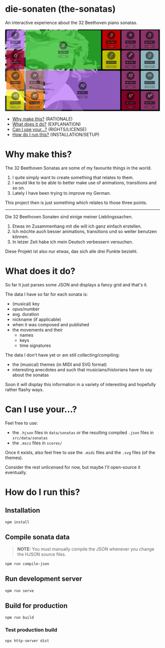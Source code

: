 # die-sonaten (the-sonatas)

An interactive experience about the 32 Beethoven piano sonatas.

![](/docs/sample.png)

- [Why make this?](#why-make-this) (RATIONALE)
- [What does it do?](#what-does-it-do) (EXPLANATION)
- [Can I use your...?](#can-i-use-your) (RIGHTS/LICENSE)
- [How do I run this?](#how-do-i-run-this) (INSTALLATION/SETUP)

# Why make this?

The 32 Beethoven Sonatas are some of my favourite things in the world.

1. I quite simply want to create something that relates to them.
2. I would like to be able to better make use of animations, transitions and so on.
3. Lately I have been trying to improve my German.

This project then is just something which relates to those three points.

---

Die 32 Beethoven Sonaten sind einige meiner Lieblingssachen.

1. Etwas im Zusammenhang mit die will ich ganz einfach erstellen.
2. Ich möchte auch besser animations, transitions und so weiter benutzen können.
3. In letzer Zeit habe ich mein Deutsch verbessern versuchen.

Diese Projekt ist also nur etwas, das sich alle drei Punkte bezieht.

# What does it do?

So far it just parses some JSON and displays a fancy grid and that's it.

The data I have so far for each sonata is:

- (musical) key
- opus/number
- avg. duration
- nickname (if applicable)
- when it was composed and published
- the movements and their
  - names
  - keys
  - time signatures

The data I don't have yet or am still collecting/compiling:

- the (musical) themes (in MIDI and SVG format)
- interesting anecdotes and such that musicians/historians have to say about the sonatas

Soon it will display this information in a variety of interesting and hopefully rather flashy ways.

# Can I use your...?

Feel free to use:

- the `.hjson` files in `data/sonatas` or the resulting compiled `.json` files in `src/data/sonatas`
- the `.mscz` files in `scores/`

Once it exists, also feel free to use the `.midi` files and the `.svg` files (of the themes).

Consider the rest unlicensed for now, but maybe I'll open-source it eventually.

# How do I run this?

## Installation

```
npm install
```

## Compile sonata data

> **NOTE:** You must manually compile the JSON whenever you change the HJSON source files.

```
npm run compile-json
```

## Run development server

```
npm run serve
```

## Build for production

```
npm run build
```

### Test production build

```
npx http-server dist
```
